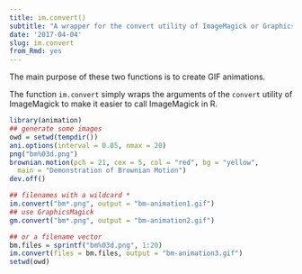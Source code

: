 ```yaml
---
title: im.convert()
subtitle: "A wrapper for the convert utility of ImageMagick or GraphicsMagick."
date: '2017-04-04'
slug: im.convert
from_Rmd: yes
---
```


The main purpose of these two functions is to create GIF animations.

The function `im.convert` simply wraps the arguments of the
`convert` utility of ImageMagick to make it easier to call
ImageMagick in R.
 

```r
library(animation)
## generate some images
owd = setwd(tempdir())
ani.options(interval = 0.05, nmax = 20)
png("bm%03d.png")
brownian.motion(pch = 21, cex = 5, col = "red", bg = "yellow", 
  main = "Demonstration of Brownian Motion")
dev.off()

## filenames with a wildcard *
im.convert("bm*.png", output = "bm-animation1.gif")
## use GraphicsMagick
gm.convert("bm*.png", output = "bm-animation2.gif")

## or a filename vector
bm.files = sprintf("bm%03d.png", 1:20)
im.convert(files = bm.files, output = "bm-animation3.gif")
setwd(owd)
```
